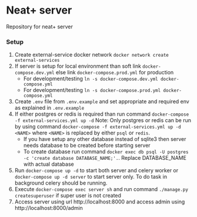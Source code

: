 # Neat+ server

Repository for neat+ server

### Setup
1. Create external-service docker network `docker network create external-services`
2. If server is setup for local environment than soft link `docker-compose.dev.yml` else link `docker-compose.prod.yml` for production
    - For development/testing `ln -s docker-compose.dev.yml docker-compose.yml`
    - For development/testing `ln -s docker-compose.prod.yml docker-compose.yml`
3. Create `.env` file from `.env.example` and set appropriate and required env as explained in `.env.example`
4. If either postgres or redis is required than run command `docker-compose -f external-services.yml up -d` Note: Only postgres or redis can be run by using command `docker-compose -f external-services.yml up -d <NAME>` where `<NAME>` is replaced by either `psql` or `redis`.
    - If you have setup any other database instead of sqlite3 then server needs database to be created before starting server
    - To create database run command `docker exec db psql -U postgres -c 'create database DATABASE_NAME;'.`. Replace DATABASE_NAME with actual database
5. Run `docker-compose up -d` to start both server and celery worker or `docker-compose up -d server` to start server only. To do task in background celery should be running.
6. Execute `docker-compose exec server sh` and run command `./manage.py createsuperuser` if super user is not created
7. Access server using url http://localhost:8000 and access admin using http://localhost:8000/admin
